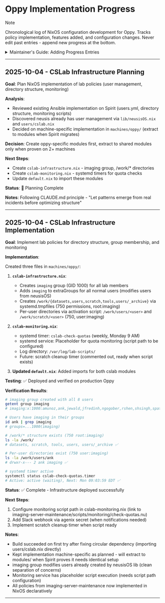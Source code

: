 # Oppy Implementation Progress

> [!NOTE]
> Chronological log of NixOS configuration development for Oppy.
> Tracks policy implementation, features added, and configuration changes.
> Never edit past entries - append new progress at the bottom.

<details>
  <summary>Maintainer's Guide: Adding Progress Entries</summary>

## Maintainer's Guide: Adding Progress Entries

**When to add entries:**
- After implementing a new feature or module
- When policy requirements are met
- After significant configuration changes
- When testing/validation completes

**Entry format:**

```text
## YYYY-MM-DD - [Brief Description]

**Goal**: [What you set out to accomplish]

**Implementation**: [What was added/changed - file paths, key config]

**Testing**: [How it was verified - commands run, results]

**Status**: [✅ Complete | ⚠️ Partial | 🔧 In Progress | ❌ Blocked]

**Notes**: [Lessons learned, future improvements, related issues]
```

**Keep it concise:**
- Focus on *what* changed and *why*
- Include file paths for traceability
- Document test commands for future validation
- Link to policies when implementing requirements

</details>

---

## 2025-10-04 - CSLab Infrastructure Planning

**Goal**: Plan NixOS implementation of lab policies (user management, directory structure, monitoring)

**Analysis**:
- Reviewed existing Ansible implementation on Spirit (users.yml, directory structure, monitoring scripts)
- Discovered neusis already has user management via `lib/neusisOS.nix` and `users/cslab.nix`
- Decided on machine-specific implementation in `machines/oppy/` (extract to modules when Spirit migrates)

**Decision**: Create oppy-specific modules first, extract to shared modules only when proven on 2+ machines

**Next Steps**:
- Create `cslab-infrastructure.nix` - imaging group, /work/* directories
- Create `cslab-monitoring.nix` - systemd timers for quota checks
- Update `default.nix` to import these modules

**Status**: 🔧 Planning Complete

**Notes**: Following CLAUDE.md principle - "Let patterns emerge from real incidents before optimizing structure"

---

## 2025-10-04 - CSLab Infrastructure Implementation

**Goal**: Implement lab policies for directory structure, group membership, and monitoring

**Implementation**:

Created three files in `machines/oppy/`:

1. **`cslab-infrastructure.nix`**:
   - Creates `imaging` group (GID 1000) for all lab members
   - Adds `imaging` to extraGroups for all normal users (modifies users from neusisOS)
   - Creates `/work/{datasets,users,scratch,tools,users/_archive}` via systemd.tmpfiles (750 permissions, root:imaging)
   - Per-user directories via activation script: `/work/users/<user>` and `/work/scratch/<user>` (750, user:imaging)

2. **`cslab-monitoring.nix`**:
   - systemd timer: `cslab-check-quotas` (weekly, Monday 9 AM)
   - systemd service: Placeholder for quota monitoring (script path to be configured)
   - Log directory: `/var/log/lab-scripts/`
   - Future: scratch cleanup timer (commented out, ready when script exists)

3. **Updated `default.nix`**: Added imports for both cslab modules

**Testing**: ✅ Deployed and verified on production Oppy

**Verification Results**:
```bash
# imaging group created with all 8 users
getent group imaging
# imaging:x:1000:amunoz,ank,jewald,jfredinh,ngogober,rshen,shsingh,spathak

# Users have imaging in their groups
id ank | grep imaging
# groups=...1000(imaging)

# /work/* structure exists (750 root:imaging)
ls -la /work/
# datasets, scratch, tools, users, users/_archive ✅

# Per-user directories exist (750 user:imaging)
ls -la /work/users/ank
# drwxr-x--- 2 ank imaging ✅

# systemd timer active
systemctl status cslab-check-quotas.timer
# Active: active (waiting), Next: Mon 09:03:59 EDT ✅
```

**Status**: ✅ Complete - Infrastructure deployed successfully

**Next Steps**:
1. Configure monitoring script path in cslab-monitoring.nix (link to imaging-server-maintenance/scripts/monitoring/check-quotas.nu)
2. Add Slack webhook via agenix secret (when notifications needed)
3. Implement scratch cleanup timer when script ready

**Notes**:
- Build succeeded on first try after fixing circular dependency (importing users/cslab.nix directly)
- Kept implementation machine-specific as planned - will extract to modules/ when Spirit proves it needs identical setup
- imaging group modifies users already created by neusisOS lib (clean separation of concerns)
- Monitoring service has placeholder script execution (needs script path configuration)
- All policies from imaging-server-maintenance now implemented in NixOS declaratively

---
